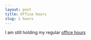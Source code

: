 ```yaml
---
layout: post
title: Office hours
slug: 1 hours
---
```


I am still holding my regular [office hours](/team.html)
